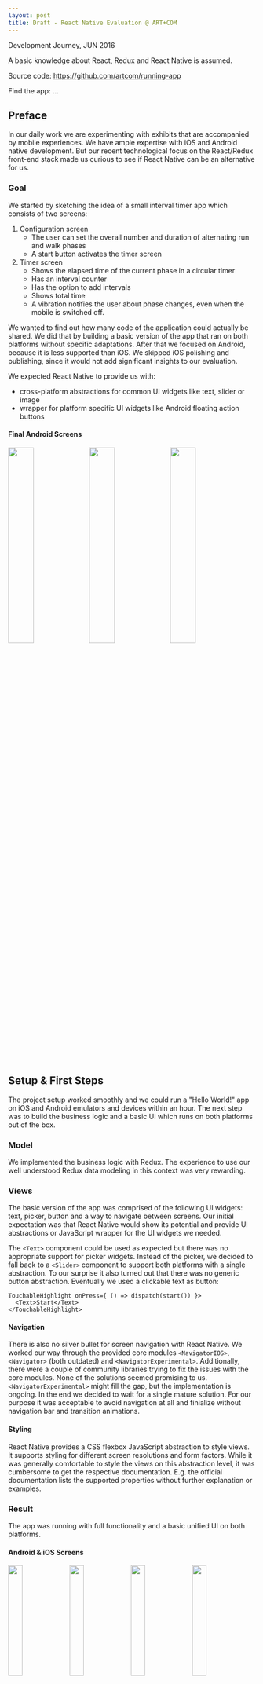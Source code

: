 ```yaml
---
layout: post
title: Draft - React Native Evaluation @ ART+COM
---
```


Development Journey, JUN 2016

A basic knowledge about React, Redux and React Native is assumed.

Source code: https://github.com/artcom/running-app

Find the app: ...

## Preface

In our daily work we are experimenting with exhibits that are accompanied by mobile experiences. We have ample expertise with iOS and Android native development. But our recent technological focus on the React/Redux front-end stack made us curious to see if React Native can be an alternative for us.

### Goal

We started by sketching the idea of a small interval timer app which consists of two screens:

1. Configuration screen
	* The user can set the overall number and duration of alternating run and walk phases
	* A start button activates the timer screen
2. Timer screen
	* Shows the elapsed time of the current phase in a circular timer
	* Has an interval counter
	* Has the option to add intervals
	* Shows total time
	* A vibration notifies the user about phase changes, even when the mobile is switched off.

We wanted to find out how many code of the application could actually be shared. We did that by building a basic version of the app that ran on both platforms without specific adaptations. After that we focused on Android, because it is less supported than iOS. We skipped iOS polishing and publishing, since it would not add significant insights to our evaluation.

We expected React Native to provide us with:

* cross-platform abstractions for common UI widgets like text, slider or image
* wrapper for platform specific UI widgets like Android floating action buttons

#### Final Android Screens

<img style="width: 32%;" src="{{ site.baseurl }}/images/2016-6-9-react-native-evaluation/rn_android_configuration_final.png"/>
<img style="width: 32%;" src="{{ site.baseurl }}/images/2016-6-9-react-native-evaluation/rn_android_configuration_picker_final.png"/>
<img style="width: 32%;" src="{{ site.baseurl }}/images/2016-6-9-react-native-evaluation/rn_android_timer_final.png"/>

## Setup & First Steps

The project setup worked smoothly and we could run a "Hello World!" app on iOS and Android emulators and devices within an hour. The next step was to build the business logic and a basic UI which runs on both platforms out of the box.

### Model

We implemented the business logic with Redux. The experience to use our well understood Redux data modeling in this context was very rewarding.

### Views

The basic version of the app was comprised of the following UI widgets: text, picker, button and a way to navigate between screens. Our initial expectation was that React Native would show its potential and provide UI abstractions or JavaScript wrapper for the UI widgets we needed.

The `<Text>` component could be used as expected but there was no appropriate support for picker widgets. Instead of the picker, we decided to fall back to a `<Slider>` component to support both platforms with a single abstraction. To our surprise it also turned out that there was no generic button abstraction. Eventually we used a clickable text as button:

```
TouchableHighlight onPress={ () => dispatch(start()) }>
  <Text>Start</Text>
</TouchableHighlight>
```

#### Navigation

There is also no silver bullet for screen navigation with React Native. We worked our way through the provided core modules `<NavigatorIOS>`, `<Navigator>` (both outdated) and `<NavigatorExperimental>`. Additionally, there were a couple of community libraries trying to fix the issues with the core modules. None of the solutions seemed promising to us. `<NavigatorExperimental>` might fill the gap, but the implementation is ongoing. In the end we decided to wait for a single mature solution. For our purpose it was acceptable to avoid navigation at all and finialize without navigation bar and transition animations.

#### Styling

React Native provides a CSS flexbox JavaScript abstraction to style views. It supports styling for different screen resolutions and form factors. While it was generally comfortable to style the views on this abstraction level, it was cumbersome to get the respective documentation. E.g. the official documentation lists the supported properties without further explanation or examples.

### Result

The app was running with full functionality and a basic unified UI on both platforms.

#### Android & iOS Screens

<img style="width: 24%;" src="{{ site.baseurl }}/images/2016-6-9-react-native-evaluation/rn_android_basic_configuration.png"/>
<img style="width: 24%;" src="{{ site.baseurl }}/images/2016-6-9-react-native-evaluation/rn_android_basic_timer.png"/>
<img style="width: 24%;" src="{{ site.baseurl }}/images/2016-6-9-react-native-evaluation/rn_ios_basic_configuration.png"/>
<img style="width: 24%;" src="{{ site.baseurl }}/images/2016-6-9-react-native-evaluation/rn_ios_basic_timer.png"/>

## Android Native Look & Feel

The source code started to diverge with the realization of Material Design for Android.

### Configuration Screen

Since React Native does not provide an appropriate picker component, we decided to implement a wrapper to access the native Android picker. We found it quite convenient to bridge methods and access Java code from JavaScript with the `NativeModules.js` / `ReactContextBaseJavaModule.java` possibility. A bridged method opens an Android `DialogFragment` in front of all other views. The selected values are returned nicely to the JavaScript side via a `com.facebook.react.bridge.Promise` object.

Alternatively we could have re-implemented the Material Design picker in JavaScript using basic view components. We did exactly that for the Material Design start button, though we skipped the tedious work to adapt the design in detail. We had hoped for a usable React Native abstraction or a wrapper, but were disappointed.

### Timer Screen

The timer screen consists of a number of texts and a stop-watch like circular timer. We realized the latter with a native view which uses Androids canvas module to draw primitives, because there was no appropriate abstraction in React Native. As with the picker, we had to do the main part of the coding in Java. Since the timer would be integrated into the layout, it needed to be implemented as React Native Component to be part of the view hierarchy.

Bridging the Java code with the `requireNativeComponent.js` / `SimpleViewManager.java` option was also refreshing. You can specify expected props and work with them on the Java side.

```
<NativeTimerCircle { ...timerCircleProps } />
```

### Vibration in the Background

Since React Native builds upon the `ReactNativeActivity` the React Native timers invoking the JavaScriptCore engine pause when the app is put to background or the screen locks. To achieve the background vibration feature, we also had to implement an Android Java solution. We created a combination of `AlarmManager`, `WakefulBroadcastReceiver` and `IntentService` that we bridged with the `ReactContextBaseJavaModule.java` option. Eventually the service invoked the vibration even if the main activity was paused.

## Summary

Compared to native development we appreciated live reloading when working on the JavaScript side. Hot reloading seems unstable though.

The Documentation is quite sparse, so we often traced the React Native source code.

The community is vivid and many small libraries pop up. However, a lot are outdated or have few contributors. We also got the impression that the maintainers often had a strong JavaScript background. This leads to libraries which were focusing on recreating native UI elements using basic views in javascript instead of using the available native modules.

Besides apps of Facebook, there are no top React Native apps in production.

React Native provides only a few cross-platform UI abstractions and platform specific UI wrapper. We had to write most views in Android Java and bridge them to JavaScript. The bridging had little overhead and worked conveniently.

We find that React Native is a constantly changing, rapidly moving target, with little best practices at hand. We were most comfortable with the implementation of the business logic in solid Redux. However, "Learn once - write anywhere" was not true for us, because most views and the background handling were implemented in Java and bridged to JavaScript.

We also discussed if it is reasonable to expect equal UI abstractions for iOS and Android. Because of the two different native UI paradigms, we doubt that can be managed. That means UI source code will diverge heavily as it comes to platform specfifc requirements. We had not expected that, when we started the journey; but it is pretty obvious now.

It seems the common assessment that React Native is very promising, and we agree. But right now, it's not mature enough for our taste. When more abstractions and  wrapper for native UI widgets appear, best practices emerge and the code stabilizes, we will have a look again.
